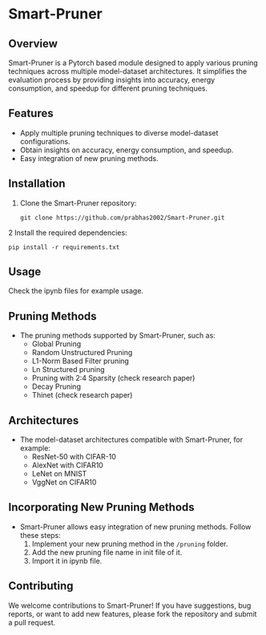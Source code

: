 # Smart-Pruner

## Overview
Smart-Pruner is a Pytorch based module designed to apply various pruning techniques across multiple model-dataset architectures. It simplifies the evaluation process by providing insights into accuracy, energy consumption, and speedup for different pruning techniques.

## Features
- Apply multiple pruning techniques to diverse model-dataset configurations.
- Obtain insights on accuracy, energy consumption, and speedup.
- Easy integration of new pruning methods.

## Installation
1. Clone the Smart-Pruner repository:
   ```shell
   git clone https://github.com/prabhas2002/Smart-Pruner.git
   ```
2 Install the required dependencies:
   ```shell
   pip install -r requirements.txt
   ```

## Usage
Check the ipynb files for example usage.

## Pruning Methods
- The pruning methods supported by Smart-Pruner, such as:
  - Global Pruning
  - Random Unstructured Pruning
  - L1-Norm Based Filter pruning
  - Ln Structured pruning
  -  Pruning with 2:4 Sparsity (check research paper)
  -  Decay Pruning
  -  Thinet (check research paper)

## Architectures
- The model-dataset architectures compatible with Smart-Pruner, for example:
  - ResNet-50 with CIFAR-10
  - AlexNet with CIFAR10
  - LeNet on MNIST
  - VggNet on CIFAR10

## Incorporating New Pruning Methods
- Smart-Pruner allows easy integration of new pruning methods. Follow these steps:
  1. Implement your new pruning method in the `/pruning` folder.
  2. Add the new pruning file name in init file of it.
  3. Import it in ipynb file.

## Contributing
We welcome contributions to Smart-Pruner! If you have suggestions, bug reports, or want to add new features, please fork the repository and submit a pull request.  
